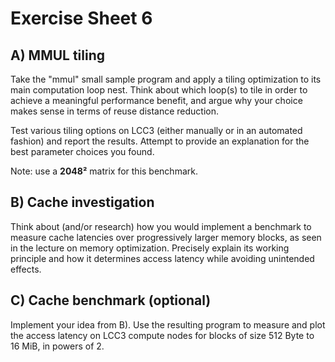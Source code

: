 Exercise Sheet 6
================

A) MMUL tiling
--------------

Take the "mmul" small sample program and apply a tiling optimization to its main computation loop nest.
Think about which loop(s) to tile in order to achieve a meaningful performance benefit, and argue why your choice makes sense in terms of reuse distance reduction.

Test various tiling options on LCC3 (either manually or in an automated fashion) and report the results. Attempt to provide an explanation for the best parameter choices you found.

Note: use a **2048²** matrix for this benchmark.


B) Cache investigation
----------------------

Think about (and/or research) how you would implement a benchmark to measure cache latencies over progressively larger memory blocks, as seen in the lecture on memory optimization. Precisely explain its working principle and how it determines access latency while avoiding unintended effects.


C) Cache benchmark (optional)
-----------------------------

Implement your idea from B). Use the resulting program to measure and plot the access latency on LCC3 compute nodes for blocks of size 512 Byte to 16 MiB, in powers of 2.
